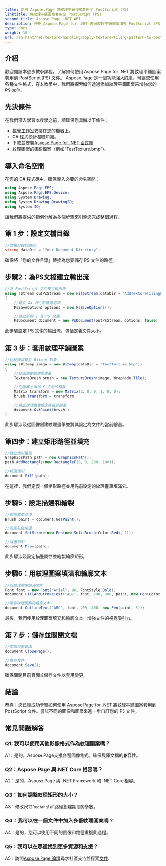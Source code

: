 ```yaml
---
title: 使用 Aspose.Page 將紋理平鋪模式套用至 PostScript (PS)
linktitle: 將紋理平鋪圖案套用至 PostScript (PS)
second_title: Aspose.Page .NET API
description: 使用 Aspose.Page for .NET 透過紋理平鋪圖案增強 PostScript (PS) 文件。請按照我們的逐步指南進行創意操作。
type: docs
weight: 10
url: /zh-hant/net/texture-handling/apply-texture-tiling-pattern-to-postscript-ps/
---
```

## 介紹

歡迎閱讀本逐步教學課程，了解如何使用 Aspose.Page for .NET 將紋理平鋪圖案套用到 PostScript (PS) 文件。 Aspose.Page 是一個功能強大的庫，可讓您使用各種文件格式，在本教學中，我們將探索如何透過添加紋理平鋪圖案來增強您的 PS 文件。

## 先決條件

在我們深入學習本教學之前，請確保您具備以下條件：

- [視覺工作室](https://visualstudio.microsoft.com/)安裝在您的機器上。
- C# 程式設計基礎知識。
- 下載並安裝[Aspose.Page for .NET 函式庫](https://releases.aspose.com/page/net/).
- 紋理圖案的圖像檔案（例如“TestTexture.bmp”）。

## 導入命名空間

在您的 C# 程式碼中，確保導入必要的命名空間：

```csharp
using Aspose.Page.EPS;
using Aspose.Page.EPS.Device;
using System.Drawing;
using System.Drawing.Drawing2D;
using System.IO;
```

讓我們將提供的範例分解為多個步驟來引導您完成整個過程。

## 第 1 步：設定文檔目錄

```csharp
//文檔目錄的路徑。
string dataDir = "Your Document Directory";
```

確保將「您的文件目錄」替換為您要儲存 PS 文件的路徑。

## 步驟2：為PS文檔建立輸出流

```csharp
//為 PostScript 文件建立輸出流
using (Stream outPsStream = new FileStream(dataDir + "AddTextureTilingPattern_outPS.ps", FileMode.Create))
{
    //建立 A4 尺寸的儲存選項
    PsSaveOptions options = new PsSaveOptions();

    //建立新的 1 頁 PS 文檔
    PsDocument document = new PsDocument(outPsStream, options, false);
```

此步驟設定 PS 文件的輸出流，包括定義文件大小。

## 第 3 步：套用紋理平鋪圖案

```csharp
//從映像檔建立 Bitmap 對象
using (Bitmap image = new Bitmap(dataDir + "TestTexture.bmp"))
{
    //從圖像創建紋理畫筆
    TextureBrush brush = new TextureBrush(image, WrapMode.Tile);

    //在圖案上添加 X 方向的縮放
    Matrix transform = new Matrix(2, 0, 0, 1, 0, 0);
    brush.Transform = transform;

    //將此紋理畫筆設定為目前繪畫
    document.SetPaint(brush);
}
```

此步驟涉及從圖像創建紋理畫筆並將其設定為文件的當前繪畫。

## 第四步：建立矩形路徑並填充

```csharp
//建立矩形路徑
GraphicsPath path = new GraphicsPath();
path.AddRectangle(new RectangleF(0, 0, 200, 100));

//填滿矩形
document.Fill(path);
```

在這裡，我們定義一個矩形路徑並用先前設定的紋理畫筆填滿它。

## 步驟5：設定描邊和繪製

```csharp
//取得當前油漆
Brush paint = document.GetPaint();

//設定紅色描邊
document.SetStroke(new Pen(new SolidBrush(Color.Red), 2));

//描畫矩形
document.Draw(path);
```

此步驟涉及設定描邊屬性並繪製輪廓矩形。

## 步驟6：用紋理圖案填滿和輪廓文本

```csharp
//以紋理圖案填滿文本
Font font = new Font("Arial", 96, FontStyle.Bold);
document.FillAndStrokeText("ABC", font, 200, 300, paint, new Pen(Color.Black, 2));

//帶有紋理圖案的輪廓文本
document.OutlineText("ABC", font, 200, 400, new Pen(paint, 5));
```

最後，我們使用紋理圖案填充和輪廓文本，增強文件的視覺吸引力。

## 第 7 步：儲存並關閉文檔

```csharp
//關閉目前頁面
document.ClosePage();

//儲存文件
document.Save();
```

確保關閉目前頁面並儲存文件以套用變更。

## 結論

恭喜！您已經成功學習如何使用 Aspose.Page for .NET 將紋理平鋪圖案套用到 PostScript 文件。嘗試不同的圖像和圖案來進一步自訂您的 PS 文件。

## 常見問題解答

### Q1: 我可以使用其他影像格式作為紋理圖案嗎？

A1：是的，Aspose.Page支援各種圖像格式。確保與庫文檔的兼容性。

### Q2：Aspose.Page 與.NET Core 相容嗎？

A2：是的，Aspose.Page 與 .NET Framework 和 .NET Core 相容。

### Q3：如何調整紋理矩形的大小？

 A3：修改尺寸`RectangleF`路徑創建期間的參數。

### Q4：我可以在一個文件中加入多個紋理圖案嗎？

A4：是的，您可以使用不同的圖像和路徑重複此過程。

### Q5：我可以在哪裡找到更多資源和支援？

 A5：訪問[Aspose.Page 論壇](https://forum.aspose.com/c/page/39)尋求社區支持並探索[文件](https://reference.aspose.com/page/net/).
